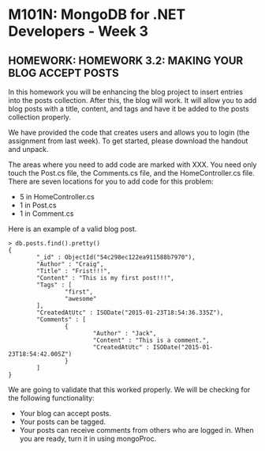 # M101N: MongoDB for .NET Developers - Week 3
## HOMEWORK: HOMEWORK 3.2: MAKING YOUR BLOG ACCEPT POSTS

In this homework you will be enhancing the blog project to insert entries into the posts collection. After this, the blog will work. It will allow you to add blog posts with a title, content, and tags and have it be added to the posts collection properly.

We have provided the code that creates users and allows you to login (the assignment from last week). To get started, please download the handout and unpack.

The areas where you need to add code are marked with XXX. You need only touch the Post.cs file, the Comments.cs file, and the HomeController.cs file. There are seven locations for you to add code for this problem:

* 5 in HomeController.cs
* 1 in Post.cs
* 1 in Comment.cs

Here is an example of a valid blog post.
``` mongo
> db.posts.find().pretty() 
{
        "_id" : ObjectId("54c298ec122ea911588b7970"),
        "Author" : "Craig",
        "Title" : "Frist!!!",
        "Content" : "This is my first post!!!",
        "Tags" : [
                "first",
                "awesome"
        ],
        "CreatedAtUtc" : ISODate("2015-01-23T18:54:36.335Z"),
        "Comments" : [
                {
                        "Author" : "Jack",
                        "Content" : "This is a comment.",
                        "CreatedAtUtc" : ISODate("2015-01-23T18:54:42.005Z")
                }
        ]
}
```

We are going to validate that this worked properly. We will be checking for the following functionality:

* Your blog can accept posts.
* Your posts can be tagged.
* Your posts can receive comments from others who are logged in.
When you are ready, turn it in using mongoProc.
